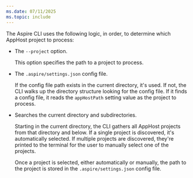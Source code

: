 ```yaml
---
ms.date: 07/11/2025
ms.topic: include
---
```


The Aspire CLI uses the following logic, in order, to determine which AppHost project to process:

- The `--project` option.

  This option specifies the path to a project to process.

- The `.aspire/settings.json` config file.

  If the config file path exists in the current directory, it's used. If not, the CLI walks up the directory structure looking for the config file. If it finds a config file, it reads the `appHostPath` setting value as the project to process.

- Searches the current directory and subdirectories.

  Starting in the current directory, the CLI gathers all AppHost projects from that directory and below. If a single project is discovered, it's automatically selected. If multiple projects are discovered, they're printed to the terminal for the user to manually select one of the projects.
  
  Once a project is selected, either automatically or manually, the path to the project is stored in the `.aspire/settings.json` config file.

